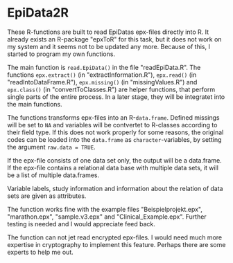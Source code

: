 # EpiData2R

These R-functions are built to read EpiDatas epx-files directly into R. It already exists an R-package "epxToR" for this task, but it does not work on my system and it seems not to be updated any more. Because of this, I started to program my own functions.

The main function is `read.EpiData()` in the file "readEpiData.R". The functions `epx.extract()` (in "extractInformation.R"), `epx.read()` (in "readIntoDataFrame.R"), `epx.missing()` (in "missingValues.R") and `epx.class()` (in "convertToClasses.R") are helper functions, that perform single parts of the entire process. In a later stage, they will be integratet into the main functions.

The functions transforms epx-files into an R-`data.frame`. Defined missings will be set to `NA` and variables will be contvertet to R-classes according to their field type. If this does not work properly for some reasons, the original codes can be loaded into the `data.frame` as `character`-variables, by setting the argument `raw.data = TRUE`.

If the epx-file consists of one data set only, the output will be a data.frame. If the epx-file contains a relational data base with multiple data sets, it will be a list of multiple data.frames.

Variable labels, study information and information about the relation of data sets are given as attributes.

The function works fine with the example files "Beispielprojekt.epx", "marathon.epx", "sample.v3.epx" and "Clinical_Example.epx". Further testing is needed and I would appreciate feed back.

The function can not jet read encrypted epx-files. I would need much more expertise in cryptography to implement this feature. Perhaps there are some experts to help me out.
